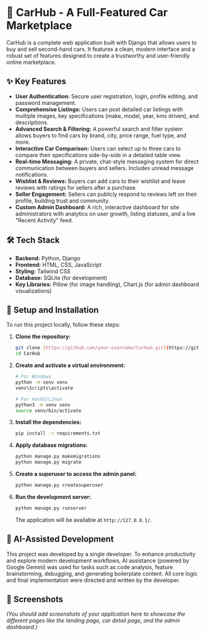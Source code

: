 # 🚗 CarHub - A Full-Featured Car Marketplace

CarHub is a complete web application built with Django that allows users to buy and sell second-hand cars. It features a clean, modern interface and a robust set of features designed to create a trustworthy and user-friendly online marketplace.

## ✨ Key Features

* **User Authentication:** Secure user registration, login, profile editing, and password management.
* **Comprehensive Listings:** Users can post detailed car listings with multiple images, key specifications (make, model, year, kms driven), and descriptions.
* **Advanced Search & Filtering:** A powerful search and filter system allows buyers to find cars by brand, city, price range, fuel type, and more.
* **Interactive Car Comparison:** Users can select up to three cars to compare their specifications side-by-side in a detailed table view.
* **Real-time Messaging:** A private, chat-style messaging system for direct communication between buyers and sellers. Includes unread message notifications.
* **Wishlist & Reviews:** Buyers can add cars to their wishlist and leave reviews with ratings for sellers after a purchase.
* **Seller Engagement:** Sellers can publicly respond to reviews left on their profile, building trust and community.
* **Custom Admin Dashboard:** A rich, interactive dashboard for site administrators with analytics on user growth, listing statuses, and a live "Recent Activity" feed.

## 🛠️ Tech Stack

* **Backend:** Python, Django
* **Frontend:** HTML, CSS, JavaScript
* **Styling:** Tailwind CSS
* **Database:** SQLite (for development)
* **Key Libraries:** Pillow (for image handling), Chart.js (for admin dashboard visualizations)

## 🚀 Setup and Installation

To run this project locally, follow these steps:

1.  **Clone the repository:**
    ```bash
    git clone [https://github.com/your-username/CarHub.git](https://github.com/your-username/CarHub.git)
    cd CarHub
    ```

2.  **Create and activate a virtual environment:**
    ```bash
    # For Windows
    python -m venv venv
    venv\Scripts\activate

    # For macOS/Linux
    python3 -m venv venv
    source venv/bin/activate
    ```

3.  **Install the dependencies:**
    ```bash
    pip install -r requirements.txt
    ```

4.  **Apply database migrations:**
    ```bash
    python manage.py makemigrations
    python manage.py migrate
    ```

5.  **Create a superuser to access the admin panel:**
    ```bash
    python manage.py createsuperuser
    ```

6.  **Run the development server:**
    ```bash
    python manage.py runserver
    ```
    The application will be available at `http://127.0.0.1/`.

## 🤖 AI-Assisted Development

This project was developed by a single developer. To enhance productivity and explore modern development workflows, AI assistance (powered by Google Gemini) was used for tasks such as code analysis, feature brainstorming, debugging, and generating boilerplate content. All core logic and final implementation were directed and written by the developer.

## 📸 Screenshots

*(You should add screenshots of your application here to showcase the different pages like the landing page, car detail page, and the admin dashboard.)*
